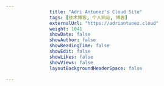---
                title: "Adri Antunez's Cloud Site"
                tags: [技术博客, 个人网站, 博客]
                externalUrl: "https://adriantunez.cloud"
                weight: 1041
                showDate: false
                showAuthor: false
                showReadingTime: false
                showEdit: false
                showLikes: false
                showViews: false
                layoutBackgroundHeaderSpace: false
                ---

